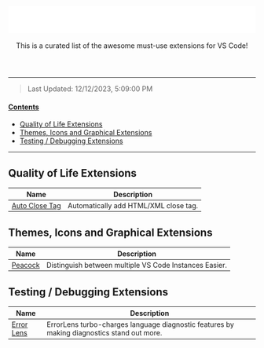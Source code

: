 <header align="center" data-title="VSCode Extensions">
  <img src="assets/title.svg" />
  <p>This is a curated list of the awesome must-use extensions for VS Code!</p>
</header>

---

> Last Updated: 12/12/2023, 5:09:00 PM

<u><h4>Contents</h4></u>

<!-- @import "[TOC]" {cmd="toc" depthFrom=1 depthTo=6 orderedList=false} -->

<!-- code_chunk_output -->

- [Quality of Life Extensions](#quality-of-life-extensions)
- [Themes, Icons and Graphical Extensions](#themes-icons-and-graphical-extensions)
- [Testing / Debugging Extensions](#testing-debugging-extensions)

<!-- /code_chunk_output -->

<!-- _Additional Notes Here_ -->

---

## Quality of Life Extensions

| Name                                                                                               | Description                           |
| -------------------------------------------------------------------------------------------------- | ------------------------------------- |
| [Auto Close Tag](https://marketplace.visualstudio.com/items?itemName=formulahendry.auto-close-tag) | Automatically add HTML/XML close tag. |

## Themes, Icons and Graphical Extensions

| Name                                                                                   | Description                                            |
| -------------------------------------------------------------------------------------- | ------------------------------------------------------ |
| [Peacock](https://marketplace.visualstudio.com/items?itemName=johnpapa.vscode-peacock) | Distinguish between multiple VS Code Instances Easier. |

## Testing / Debugging Extensions

| Name                                                                                   | Description                                                                                |
| -------------------------------------------------------------------------------------- | ------------------------------------------------------------------------------------------ |
| [Error Lens](https://marketplace.visualstudio.com/items?itemName=usernamehw.errorlens) | ErrorLens turbo-charges language diagnostic features by making diagnostics stand out more. |
